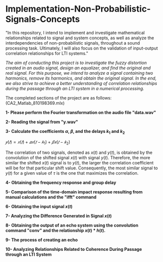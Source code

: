 # Implementation-Non-Probabilistic-Signals-Concepts
"In this repository, I intend to implement and investigate mathematical relationships related to signal and system concepts, as well as analyze the interdependencies of non-probabilistic signals, throughout a sound processing task. Ultimately, I will also focus on the validation of input-output correlation relationships for LTI systems."

*The aim of conducting this project is to investigate the fuzzy distortion created in an audio signal, design an equalizer, and find the original and real signal. For this purpose, we intend to analyze a signal containing two harmonics, remove its harmonics, and obtain the original signal. In the end, we also strive to achieve a better understanding of correlation relationships during the passage through an LTI system in a numerical processing.*

The completed sections of the project are as follows: (CA2_Matlab_810198369.mlx)

**1- Please perform the Fourier transformation on the audio file "data.wav"**

**2- Reading the signal from "y.wav"**

**3- Calculate the coefficients $\alpha$, $\beta$, and the delays $k_1$ and $k_2$**

$𝑦(𝑡) = 𝑥(𝑡) + 𝑎𝑥(𝑡 − 𝑘_1) + 𝛽𝑥(𝑡 − 𝑘_2)$

The correlation of two signals, denoted as $x(t)$ and $y(t)$, is obtained by the convolution of the shifted signal $x(t)$ with signal $y(t)$. Therefore, the more similar the shifted $x(t)$ signal is to $y(t)$, the larger the correlation coefficient will be for that particular shift value. Consequently, the most similar signal to $y(t)$ for a given value of $\tau$ is the one that maximizes the correlation.

**4- Obtaining the frequency response and group delay**

**5- Comparison of the time-domain impact response resulting from manual calculations and the "ifft" command**

**6- Obtaining the input signal $x(t)$**

**7- Analyzing the Difference Generated in Signal $x(t)$**

**8- Obtaining the output of an echo system using the convolution command "conv" and the relationship $x(t) * h(t)$.**

**9- The process of creating an echo**

**10- Analyzing Relationships Related to Coherence During Passage through an LTI System**


